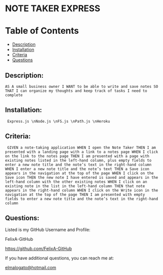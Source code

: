 # NOTE TAKER EXPRESS
 
# Table of Contents
* [Description](#description)
* [Installation](#installation)
* [Criteria](#criteria)
* [Questions](#questions)


## Description:

`` AS A small business owner
I WANT to be able to write and save notes
SO THAT I can organize my thoughts and keep track of tasks I need to complete
``

## Installation:

``  Express.js
    \nNode.js
    \nFS.js
    \nPath.js
    \nHeroku
``

## Criteria:

``  GIVEN a note-taking application
WHEN I open the Note Taker
THEN I am presented with a landing page with a link to a notes page
WHEN I click on the link to the notes page
THEN I am presented with a page with existing notes listed in the left-hand column, plus empty fields to enter a new note title and the note’s text in the right-hand column
WHEN I enter a new note title and the note’s text
THEN a Save icon appears in the navigation at the top of the page
WHEN I click on the Save icon
THEN the new note I have entered is saved and appears in the left-hand column with the other existing notes
WHEN I click on an existing note in the list in the left-hand column
THEN that note appears in the right-hand column
WHEN I click on the Write icon in the navigation at the top of the page
THEN I am presented with empty fields to enter a new note title and the note’s text in the right-hand column
``

## Questions:

Listed is my GitHub Username and Profile:

FelixA-GitHub

https://github.com/FelixA-GitHub

If you have additional questions, you can reach me at:

elmalogato@hotmail.com
